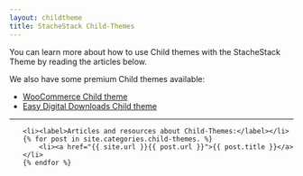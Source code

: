 ```yaml
---
layout: childtheme
title: StacheStack Child-Themes
---
```


You can learn more about how to use Child themes with the StacheStack Theme by reading the articles below.

We also have some premium Child themes available:
<ul class="button-group">
	<li><a href="http://stachestack.io/downloads/StacheStack-woocommerce-child/" class="button alert">WooCommerce Child theme</a></li>
	<li><a href="http://stachestack.io/downloads/StacheStack-edd-child/" class="button alert">Easy Digital Downloads Child theme</a></li>
</ul>

<hr>

<ul class="side-nav">

	<li><label>Articles and resources about Child-Themes:</label></li>
	{% for post in site.categories.child-themes. %}
		<li><a href="{{ site.url }}{{ post.url }}">{{ post.title }}</a></li>
	{% endfor %}

</ul>